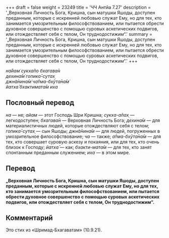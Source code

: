 +++
draft = false
weight = 23249
title = 'ЧЧ Антйа 7.27'
description = '„Верховная Личность Бога, Кришна, сын матушки Яшоды, доступен преданным, которые с искренней любовью служат Ему, но для тех, кто занимается умозрительным философствованием, или пытается обрести духовное совершенство с помощью суровых аскетических подвигов, или отождествляет себя с телом, Он труднодостижим“.'
summary = '„Верховная Личность Бога, Кришна, сын матушки Яшоды, доступен преданным, которые с искренней любовью служат Ему, но для тех, кто занимается умозрительным философствованием, или пытается обрести духовное совершенство с помощью суровых аскетических подвигов, или отождествляет себя с телом, Он труднодостижим“.'
+++

_на̄йам̇ сукха̄по бхагава̄н  
дехина̄м̇ гопика̄-сутах̣  
джн̃а̄нина̄м̇ ча̄тма-бхӯта̄на̄м̇  
йатха̄ бхактимата̄м иха_

## Пословный перевод

_на_ — не; _айам_ — этот Господь Шри Кришна; _сукха_\-_а̄пах̣_ — легкодоступен; _бхагава̄н_ — Верховная Личность Бога; _дехина̄м_ — для материалистичных людей, которые отождествляют себя с телом; _гопика̄_\-_сутах̣_ — сын Яшоды; _джн̃а̄нина̄м_ — для людей, погруженных в умозрительное философствование; _ча_ — также; _а̄тма_\-_бхӯта̄на̄м_ — для тех, кто совершает суровую аскезу и покаяния, или для тех, кто очень близок к Господу; _йатха̄_ — как; _бхакти_\-_мата̄м_ — для тех, кто занят спонтанным преданным служением; _иха_ — в этом мире.

## Перевод

**„Верховная Личность Бога, Кришна, сын матушки Яшоды, доступен преданным, которые с искренней любовью служат Ему, но для тех, кто занимается умозрительным философствованием, или пытается обрести духовное совершенство с помощью суровых аскетических подвигов, или отождествляет себя с телом, Он труднодостижим“.**

## Комментарий

Это стих из «Шримад-Бхагаватам» (10.9.21).
